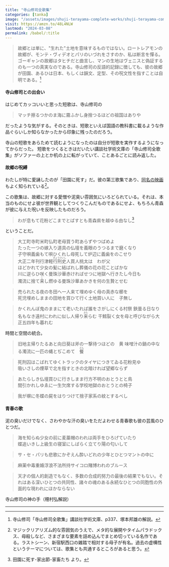 ```yaml
---
title: "寺山修司全歌集"
categories: [tanka]
image: "/assets/images/shuji-terayama-complete-works/shuji-terayama-complete-works.jpg"
visit: https://amzn.to/48L4NLW
lastmod: "2024-03-08"
permalink: /babel/:title
---
```


> 故郷とは単に、"生れた"土地を意味するものではない。ロートレアモンの故郷が、モンテ・ヴィデオとパリのいづれをさすのか、私は断言を憚る。ゴーギャンの故郷はタヒチだと曲言し、マンの生地はヴェニスと偽証するのも一つの真実なのである。寺山修司の反語的記録に徴しても、彼の故郷が田園、あるひは日本、もしくは韻文、定型、その呪文性を指すことは自明である。[^2]

#### 寺山修司との出会い

はじめてカッコいいと思った短歌は、寺山修司の

> マッチ擦るつかのま海に霧ふかし身捨つるほどの祖国はありや

だったような気がする。そのときは、短歌といえば国語の教科書に載るような作品ぐらいしか知らなかったから印象に残ったのだろう。

寺山の短歌をあらためて読むようになったのは自分が短歌を実作するようになってからだった。
短歌をつくるときはだいたい講談社学術文庫の「寺山修司全歌集」がソファーの上とか机の上に転がっていて、ことあるごとに読み返した。

#### 故郷の呪縛

わたしが特に愛誦したのが「田園に死す」だ。彼の第三歌集であり、[同名の映画](https://www.amazon.co.jp/%E7%94%B0%E5%9C%92%E3%81%AB%E6%AD%BB%E3%81%99-%E8%8F%85%E8%B2%AB%E5%A4%AA%E9%83%8E/dp/B00FCALYVW)もよく知られている[^1]。

この歌集は、故郷に対する愛憎や泥臭い雰囲気にいろどられている。それは、本当のものにせよ彼が世界観としてつくりこんだものであるにせよ、もちろん青森が彼に与えた呪いを反映したものだろう。

> わが息もて花粉どこまでとばすとも青森県を越ゆる由なし[^3]

ということだ。

> 大工町寺町米町仏町老母買う町あらずやつばめよ  
> たった一つの嫁入り道具の仏壇を義眼のうつるまで磨くなり  
> 子守唄義歯もて唄ひくれし母死して炉辺に義歯をのこせり  
> 大正二年刊行津軽<ruby>行刑史<rp>（</rp><rt>ぎょうけいし</rt><rp>）</rp></ruby>人買人桃太は　わが父  
> ほどかれて少女の髪に結ばれし葬儀の花の花ことばかな  
> 川に逆らひ咲く曼珠沙華赤ければせつに地獄へ行きたし今日も  
> 濁流に捨て<ruby>来<rp>（</rp><rt>こ</rt><rp>）</rp></ruby>し燃ゆる曼珠沙華あかきを何の生贄とせむ

> 売られたる夜の冬田へ一人来て埋めゆく母の真赤な櫛を  
> 死児埋めしままの田地を買ひて行く土地買い人に　子無し

> かくれんぼ鬼のままにて老いたれば誰をさがしにくる村祭
> 鋏曇る日なり名もなき遠村にわれに似し人帰り<ruby>来<rp>（</rp><rt>きた</rt><rp>）</rp></ruby>らむ
> 干鱈裂く女を母と呼びながら大正五四年も暮れむ

時間と空間の統合。

> 旧地主帰りたるあと向日葵は斧の一撃待つほどの　黄
> 味噌汁の鍋の中なる濁流に一匹の蝿とぢこめて　<ruby>餐<rp>（</rp><rt>さん</rt><rp>）</rp></ruby>

> 死刑囚はこばれてゆくトラックのタイヤにつきてゐる花粉見ゆ  
> 吸いさしの煙草で北を指すときの北暗ければ望郷ならず

> あたらしき仏壇買ひに行きしまま行方不明のおとうとと鳥  
> 間引かれしゆゑに一生欠席する学校地獄のおとうとの椅子

> 我が塀に冬蝶の屍をはりつけて捨子家系の紋とするべし

#### 青春の歌

泥の臭いだけでなく、さわやかな汗の臭いをただよわせる青春歌も彼の芸風のひとつだ。

> 海を知らぬ少女の前に麦藁帽のわれは両手をひろげていたり  
> 蝶追いきし上級生の寝室にしばらく立てり陽の匂いして

> サ・セ・パリも悲歌にかぞえん酔いどれの少年とひとつマントの中に

> 麻薬中毒重婚浮浪不法所持サイコロ賭博われのブルース  

> 天才の個人的創造でもなく、多数の合成的努力の最後の結果でもない。それはある深いひとつの共同性、諸々の魂のある永続なひとつの同胞性の外面的な現われにほかならない

寺山修司の神の手（穂村弘解説）

---

[^1]: マジックリアリズム的な雰囲気のうえで、メタ的な展開やタイムパラドックス、母殺しなど、さまざまな要素を詰め込んでまとめ切っている名作である。ラストシーン、新宿駅西口の雑踏で相対する母子が有名。過去の虚構性というテーマについては、歌集とも共通するところがあると思う。
[^2]: 寺山修司「寺山修司全歌集」講談社学術文庫、p337、塚本邦雄の解説。
[^3]: 田園に死す-家出節-家畜たち より。
